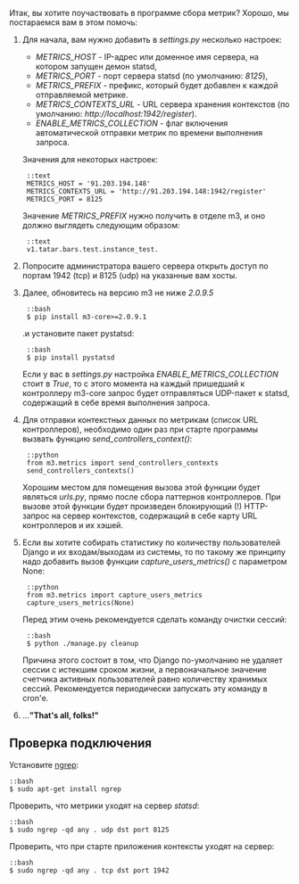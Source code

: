 <!-- 
.. title: Подключение отправки метрик
.. slug: how-install-send-metrics
.. date: 2014/03/19 15:18:39
.. tags: 
.. link: 
.. description: 
.. type: text
-->


Итак, вы хотите поучаствовать в программе сбора метрик? Хорошо, мы постараемся вам в этом помочь:

1. Для начала, вам нужно добавить в _settings.py_ несколько настроек:
    - *METRICS_HOST* - IP-адрес или доменное имя сервера, на котором запущен демон statsd,
    - *METRICS_PORT* - порт сервера statsd (по умолчанию: _8125_),
    - *METRICS_PREFIX* - префикс, который будет добавлен к каждой отправляемой метрике.
    - *METRICS_CONTEXTS_URL* - URL сервера хранения контекстов (по умолчанию: _http://localhost:1942/register_).
    - *ENABLE_METRICS_COLLECTION* - флаг включения автоматической отправки метрик по времени выполнения запроса.

    Значения для некоторых настроек:

        ::text
        METRICS_HOST = '91.203.194.148'
        METRICS_CONTEXTS_URL = 'http://91.203.194.148:1942/register'
        METRICS_PORT = 8125


    Значение *METRICS_PREFIX* нужно получить в отделе m3, и оно должно выглядеть следующим образом:

        ::text
        v1.tatar.bars.test.instance_test.

2. Попросите администратора вашего сервера открыть доступ по портам 1942 (tcp) и 8125 (udp) на указанные вам хосты.

3. Далее, обновитесь на версию m3 не ниже _2.0.9.5_

        ::bash
        $ pip install m3-core>=2.0.9.1

    .и установите пакет pystatsd:

        ::bash
        $ pip install pystatsd

    Если у вас в _settings.py_ настройка *ENABLE_METRICS_COLLECTION* стоит в *True*,
    то с этого момента на каждый пришедший к контроллеру m3-core запрос будет отправляться UDP-пакет к statsd,
    содержащий в себе время выполнения запроса.


4. Для отправки контекстных данных по метрикам (список URL контроллеров),
необходимо один раз при старте программы вызвать функцию *send_controllers_context()*:

        ::python
        from m3.metrics import send_controllers_contexts
        send_controllers_contexts()


    Хорошим местом для помещения вызова этой функции будет являться _urls.py_,
    прямо после сбора паттернов контроллеров.
    При вызове этой функции будет произведен блокирующий (!) HTTP-запрос на сервер контекстов,
    содержащий в себе карту URL контроллеров и их хэшей.

5. Если вы хотите собирать статистику по количеству пользователей Django и их входам/выходам из системы,
то по такому же принципу надо добавить вызов функции *capture_users_metrics()* с параметром None:

        ::python
        from m3.metrics import capture_users_metrics
        capture_users_metrics(None)

    Перед этим очень рекомендуется сделать команду очистки сессий:

        ::bash
        $ python ./manage.py cleanup

    Причина этого состоит в том, что Django по-умолчанию не удаляет сессии с истекшим сроком жизни, а первоначальное
    значение счетчика активных пользователей равно количеству хранимых сессий.
    Рекомендуется периодически запускать эту команду в cron'е.

6. ...**"That's all, folks!"**

Проверка подключения
--------------------

Установите [ngrep](http://ngrep.sourceforge.net/):

    ::bash
    $ sudo apt-get install ngrep

Проверить, что метрики уходят на сервер _statsd_:

    ::bash
    $ sudo ngrep -qd any . udp dst port 8125

Проверить, что при старте приложения контексты уходят на сервер:

    ::bash
    $ sudo ngrep -qd any . tcp dst port 1942
